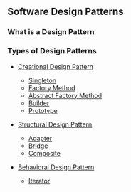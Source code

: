 ## Software Design Patterns

### What is a Design Pattern


### Types of Design Patterns

- [Creational Design Pattern](https://github.com/arghadeep25/Design-Patterns/tree/main/Creational_Design_Pattern)
    - [Singleton]()
    - [Factory Method]()
    - [Abstract Factory Method]()
    - [Builder]()
    - [Prototype]()
- [Structural Design Pattern](https://github.com/arghadeep25/Design-Patterns/tree/main/Structural_Design_Pattern)
   - [Adapter]()
   - [Bridge]()
   - [Composite]()

- [Behavioral Design Pattern](https://github.com/arghadeep25/Design-Patterns/tree/main/Behavioral_Design_Pattern)
  - [Iterator]()
